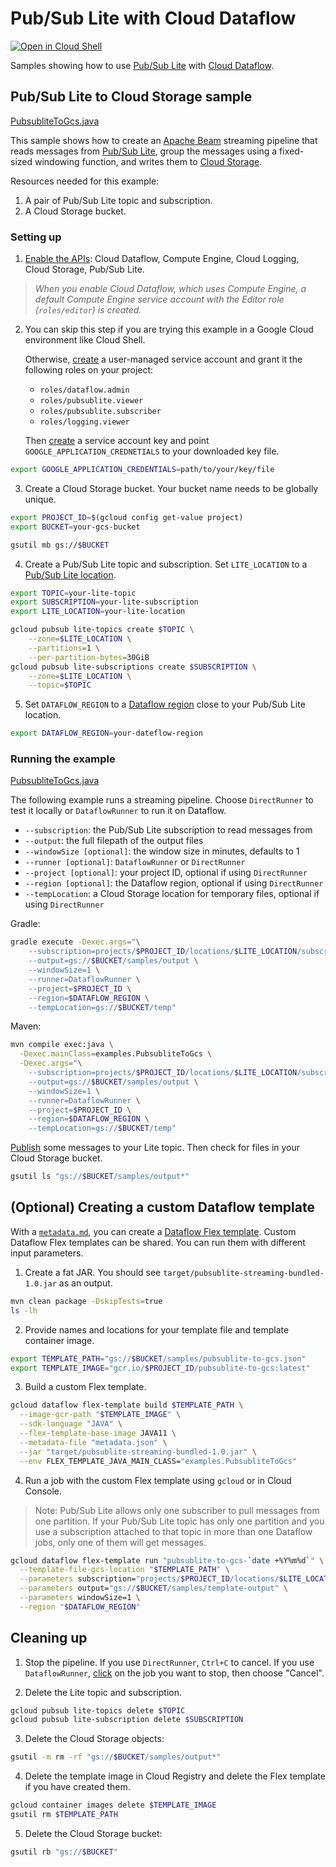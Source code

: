 # Pub/Sub Lite with Cloud Dataflow

[![Open in Cloud Shell](http://gstatic.com/cloudssh/images/open-btn.svg)](https://console.cloud.google.com/cloudshell/open?git_repo=https://github.com/GoogleCloudPlatform/java-docs-samples&page=editor&open_in_editor=pubsublite/streaming-analytics/README.md)

Samples showing how to use [Pub/Sub Lite] with [Cloud Dataflow].

## Pub/Sub Lite to Cloud Storage sample

[PubsubliteToGcs.java](src/main/java/examples/PubsubliteToGcs.java)

This sample shows how to create an [Apache Beam] streaming pipeline that reads
messages from [Pub/Sub Lite], group the messages using a fixed-sized windowing
function, and writes them to [Cloud Storage].

Resources needed for this example:

1. A pair of Pub/Sub Lite topic and subscription. 
2. A Cloud Storage bucket.

### Setting up

1. [Enable the APIs](https://console.cloud.google.com/flows/enableapi?apiid=dataflow,compute_component,logging,storage_api,pubsublite.googleapis.com): Cloud Dataflow, Compute Engine, Cloud Logging, Cloud Storage, Pub/Sub Lite.
  > _When you enable Cloud Dataflow, which uses Compute Engine, a default Compute Engine service account with the Editor role (`roles/editor`) is created._
2. You can skip this step if you are trying this example in a Google Cloud environment like Cloud Shell.

   Otherwise, [create](https://cloud.google.com/iam/docs/creating-managing-service-accounts#iam-service-accounts-create-gcloud) a user-managed service account and grant it the following roles on your project:
   - `roles/dataflow.admin`
   - `roles/pubsublite.viewer`
   - `roles/pubsublite.subscriber`
   - `roles/logging.viewer`

   Then [create](https://cloud.google.com/iam/docs/creating-managing-service-account-keys#iam-service-account-keys-create-gcloud) a service account key and point  `GOOGLE_APPLICATION_CREDNETIALS` to your downloaded key file.
```sh
export GOOGLE_APPLICATION_CREDENTIALS=path/to/your/key/file
```
3. Create a Cloud Storage bucket. Your bucket name needs to be globally unique.
```sh
export PROJECT_ID=$(gcloud config get-value project)
export BUCKET=your-gcs-bucket

gsutil mb gs://$BUCKET
``` 
4. Create a Pub/Sub Lite topic and subscription. Set `LITE_LOCATION` to a [Pub/Sub Lite location].
```sh
export TOPIC=your-lite-topic
export SUBSCRIPTION=your-lite-subscription
export LITE_LOCATION=your-lite-location

gcloud pubsub lite-topics create $TOPIC \
    --zone=$LITE_LOCATION \
    --partitions=1 \
    --per-partition-bytes=30GiB
gcloud pubsub lite-subscriptions create $SUBSCRIPTION \
    --zone=$LITE_LOCATION \
    --topic=$TOPIC
```
5. Set `DATAFLOW_REGION` to a [Dataflow region] close to your Pub/Sub Lite location.
```sh
export DATAFLOW_REGION=your-dateflow-region
```
   
### Running the example

[PubsubliteToGcs.java](src/main/java/examples/PubsubliteToGcs.java)

The following example runs a streaming pipeline. Choose `DirectRunner` to test it locally or `DataflowRunner` to run it on Dataflow.

+ `--subscription`: the Pub/Sub Lite subscription to read messages from
+ `--output`: the full filepath of the output files
+ `--windowSize [optional]`: the window size in minutes, defaults to 1
+ `--runner [optional]`: `DataflowRunner` or `DirectRunner`
+ `--project [optional]`: your project ID, optional if using `DirectRunner`
+ `--region [optional]`: the Dataflow region, optional if using `DirectRunner`
+ `--tempLocation`: a Cloud Storage location for temporary files, optional if using `DirectRunner`

Gradle:
```sh
gradle execute -Dexec.args="\
    --subscription=projects/$PROJECT_ID/locations/$LITE_LOCATION/subscriptions/$SUBSCRIPTION \
    --output=gs://$BUCKET/samples/output \
    --windowSize=1 \
    --runner=DataflowRunner \
    --project=$PROJECT_ID \
    --region=$DATAFLOW_REGION \
    --tempLocation=gs://$BUCKET/temp"
```

Maven: 
```sh
mvn compile exec:java \
  -Dexec.mainClass=examples.PubsubliteToGcs \
  -Dexec.args="\
    --subscription=projects/$PROJECT_ID/locations/$LITE_LOCATION/subscriptions/$SUBSCRIPTION \
    --output=gs://$BUCKET/samples/output \
    --windowSize=1 \
    --runner=DataflowRunner \
    --project=$PROJECT_ID \
    --region=$DATAFLOW_REGION \
    --tempLocation=gs://$BUCKET/temp"
```

[Publish] some messages to your Lite topic. Then check for files in your Cloud Storage bucket.

```sh
gsutil ls "gs://$BUCKET/samples/output*"
```

## (Optional) Creating a custom Dataflow template
With a [`metadata.md`](metadata.md), you can create a [Dataflow Flex template]. Custom Dataflow Flex templates can be shared. You can run them with different input parameters.

1. Create a fat JAR. You should see `target/pubsublite-streaming-bundled-1.0.jar` as an output.
```sh
mvn clean package -DskipTests=true
ls -lh
``` 

2. Provide names and locations for your template file and template container image.
```sh
export TEMPLATE_PATH="gs://$BUCKET/samples/pubsublite-to-gcs.json"
export TEMPLATE_IMAGE="gcr.io/$PROJECT_ID/pubsublite-to-gcs:latest"
```

3. Build a custom Flex template.
```sh
gcloud dataflow flex-template build $TEMPLATE_PATH \
  --image-gcr-path "$TEMPLATE_IMAGE" \
  --sdk-language "JAVA" \
  --flex-template-base-image JAVA11 \
  --metadata-file "metadata.json" \
  --jar "target/pubsublite-streaming-bundled-1.0.jar" \
  --env FLEX_TEMPLATE_JAVA_MAIN_CLASS="examples.PubsubliteToGcs"
```

4. Run a job with the custom Flex template using `gcloud` or in Cloud Console. 
> Note: Pub/Sub Lite allows only one subscriber to pull messages from one partition. If your Pub/Sub Lite topic has only one partition and you use a subscription attached to that topic in more than one Dataflow jobs, only one of them will get messages.
```sh
gcloud dataflow flex-template run "pubsublite-to-gcs-`date +%Y%m%d`" \
  --template-file-gcs-location "$TEMPLATE_PATH" \
  --parameters subscription="projects/$PROJECT_ID/locations/$LITE_LOCATION/subscriptions/$SUBSCRIPTION" \
  --parameters output="gs://$BUCKET/samples/template-output" \
  --parameters windowSize=1 \
  --region "$DATAFLOW_REGION" 
```

## Cleaning up

1. Stop the pipeline. If you use `DirectRunner`, `Ctrl+C` to cancel. If you use `DataflowRunner`, [click](https://console.cloud.google.com/dataflow/jobs) on the job you want to stop, then choose "Cancel".

2. Delete the Lite topic and subscription.
```sh
gcloud pubsub lite-topics delete $TOPIC
gcloud pubsub lite-subscription delete $SUBSCRIPTION
```
   
3. Delete the Cloud Storage objects:
```sh
gsutil -m rm -rf "gs://$BUCKET/samples/output*"
```

4. Delete the template image in Cloud Registry and delete the Flex template if you have created them.
```sh
gcloud container images delete $TEMPLATE_IMAGE
gsutil rm $TEMPLATE_PATH
```

5. Delete the Cloud Storage bucket:
```sh
gsutil rb "gs://$BUCKET"
```

[Apache Beam]: https://beam.apache.org/
[Pub/Sub Lite]: https://cloud.google.com/pubsub/lite/docs/
[Cloud Dataflow]: https://cloud.google.com/dataflow/docs/
[Cloud Storage]: https://cloud.google.com/storage/docs/
[Publish]: https://cloud.google.com/pubsub/lite/docs/publishing/
[Pub/Sub Lite location]: https://cloud.google.com/pubsub/lite/docs/locations/
[Dataflow region]: https://cloud.google.com/dataflow/docs/concepts/regional-endpoints/
[Dataflow Flex template]: https://cloud.google.com/dataflow/docs/guides/templates/using-flex-templates
